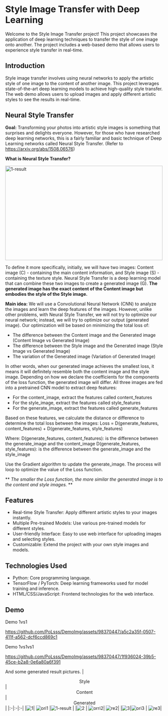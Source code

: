 # Style Image Transfer with Deep Learning

Welcome to the Style Image Transfer project! This project showcases the application of deep learning techniques to transfer the style of one image onto another. The project includes a web-based demo that allows users to experience style transfer in real-time.

## Introduction
Style image transfer involves using neural networks to apply the artistic style of one image to the content of another image. This project leverages state-of-the-art deep learning models to achieve high-quality style transfer. The web demo allows users to upload images and apply different artistic styles to see the results in real-time.

## Neural Style Transfer

**Goal:** Transforming your photos into artistic style images is something that surprises and delights everyone. However, for those who have researched deep learning networks, this is a fairly familiar and basic technique of Deep Learning networks called Neural Style Transfer. (Refer to https://arxiv.org/abs/1508.06576)

**What is Neural Style Transfer?**


<img src="https://github.com/PoLsss/DemoImg/assets/98370447/ad3128f4-96ec-4a27-8fa8-586165ff28ca" alt="1-result" width="500" height="300"/>


To define it more specifically, initially, we will have two images: Content image (C) - containing the main content information, and Style image (S) - containing the texture style. Neural Style Transfer is a deep learning model that can combine these two images to create a generated image (G). **The generated image has the exact content of the Content image but embodies the style of the Style image.**

**Main idea:**
We will use a Convolutional Neural Network (CNN) to analyze the images and learn the deep features of the images. However, unlike other problems, with Neural Style Transfer, we will not try to optimize our neural network; instead, we will try to optimize our output (generated image). Our optimization will be based on minimizing the total loss of:
- The difference between the Content image and the Generated image (Content Image vs Generated Image)
- The difference between the Style image and the Generated image (Style Image vs Generated Image)
- The variation of the Generated image (Variation of Generated Image)

In other words, when our generated image achieves the smallest loss, it means it will definitely resemble both the content image and the style image. Depending on how we declare the coefficients for the components of the loss function, the generated image will differ. All three images are fed into a pretrained CNN model to extract deep features:
- For the content_image, extract the features called content_features
- For the style_image, extract the features called style_features
- For the generate_image, extract the features called generate_features

Based on these features, we calculate the distance or difference to determine the total loss between the images:
Loss = D(generate_features, content_features) + D(generate_features, style_features)

Where:
D(generate_features, content_features): is the difference between the generate_image and the content_image
D(generate_features, style_features): is the difference between the generate_image and the style_image

Use the Gradient algorithm to update the generate_image. The process will loop to optimize the value of the Loss function.  

** *The smaller the Loss function, the more similar the generated image is to the content and style images.* **



## Features
- Real-time Style Transfer: Apply different artistic styles to your images instantly.
- Multiple Pre-trained Models: Use various pre-trained models for different styles.
- User-friendly Interface: Easy to use web interface for uploading images and selecting styles.
- Customizable: Extend the project with your own style images and models.

## Technologies Used
- Python: Core programming language.
- TensorFlow / PyTorch: Deep learning frameworks used for model training and inference.
- HTML/CSS/JavaScript: Frontend technologies for the web interface.



## Demo

Demo 1vs1

https://github.com/PoLsss/DemoImg/assets/98370447/a5c2a35f-0507-411f-a562-dcf6ccd869c1

Demo 1vs1vs1

https://github.com/PoLsss/DemoImg/assets/98370447/1f936024-39b5-45ce-b2a8-0e6a80a6f391

And some generated result pictures.
| <div align="center">Style</div> | <div align="center">Content</div> | <div align="center">Generated</div> |
|:-|:-|:-|
|![1](https://github.com/PoLsss/DemoImg/assets/98370447/843f69d3-6ff1-458e-8837-8303b485d46d)| ![ori1](https://github.com/PoLsss/DemoImg/assets/98370447/48ffef5f-9e4f-47c2-b8e5-81b5b3dac261) |![1-result](https://github.com/PoLsss/DemoImg/assets/98370447/5e7d30c8-3f56-48ee-99de-6b3cd4812d97) |
|![2](https://github.com/PoLsss/DemoImg/assets/98370447/a99a5cf0-7cc7-493c-b743-22f565c7f621) | ![orri2](https://github.com/PoLsss/DemoImg/assets/98370447/29c9b7bf-f41c-4ed9-a9d6-67ef48c7dbe0)| ![re2](https://github.com/PoLsss/DemoImg/assets/98370447/e8615da4-733a-47d9-86c5-da147771b26a)|
|![3](https://github.com/PoLsss/DemoImg/assets/98370447/077b727b-770a-48d8-800d-77e14b65acdc)|![ori3](https://github.com/PoLsss/DemoImg/assets/98370447/0717d270-f323-4293-ab51-bfd6a47f797d) | ![re3](https://github.com/PoLsss/DemoImg/assets/98370447/308f4fdd-6ed3-4822-ac16-4656bc183bdb)|



